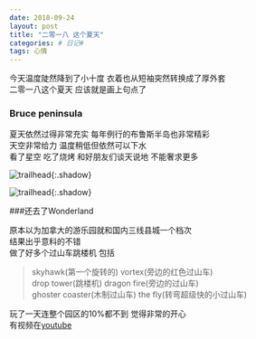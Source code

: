 ```yaml
---
date: 2018-09-24
layout: post
title: "二零一八 这个夏天"
categories: # 日记#
tags: 心情
---
```


今天温度陡然降到了小十度 衣着也从短袖突然转换成了厚外套   
二零一八这个夏天 应该就是画上句点了   

### Bruce peninsula   

夏天依然过得非常充实 每年例行的布鲁斯半岛也非常精彩   
天空非常给力 温度稍低但依然可以下水   
看了星空 吃了烧烤 和好朋友们谈天说地 不能奢求更多   


![trailhead](../../../assets/photo/2018-09-24/bruce-1.jpg){:.shadow}

![trailhead](../../../assets/photo/2018-09-24/bruce-2.jpg){:.shadow}

###还去了Wonderland   

原本以为加拿大的游乐园就和国内三线县城一个档次   
结果出乎意料的不错   
做了好多个过山车跳楼机 包括   
>skyhawk(第一个旋转的) vortex(旁边的红色过山车)   
>drop tower(跳楼机) dragon fire(旁边的过山车)   
>ghoster coaster(木制过山车) the fly(转弯超级快的小过山车)   

玩了一天连整个园区的10%都不到 觉得非常的开心   
有视频在[youtube](https://youtu.be/b8dRJx-0BBg)